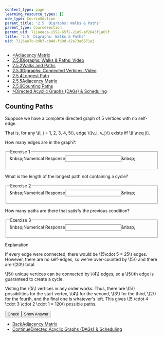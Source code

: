 ```yaml
---
content_type: page
learning_resource_types: []
ocw_type: CourseSection
parent_title: '2.5  Digraphs: Walks & Paths'
parent_type: CourseSection
parent_uid: 711aeeca-1552-65f2-21e5-af2643f1a05f
title: '2.5  Digraphs: Walks & Paths'
uid: 7126aa7b-0db7-c84d-fd9d-d2a73a6571a2
---
```

<ul class="navigation pagination"><li id="top_bck_btn"><a href='/courses/electrical-engineering-and-computer-science/6-042j-mathematics-for-computer-science-spring-2015/structures/tp6-3/adjacency-matrix';><<span>Adjacency Matrix</span></a></li><li id="flp_btn_1" ><a href='/courses/electrical-engineering-and-computer-science/6-042j-mathematics-for-computer-science-spring-2015/structures/tp6-3'>2.5.1<span>Digraphs: Walks &amp; Paths: Video</span></a></li><li id="flp_btn_2" ><a href='/courses/electrical-engineering-and-computer-science/6-042j-mathematics-for-computer-science-spring-2015/structures/tp6-3/vertical-5a67aa9a3a6d'>2.5.2<span>Walks and Paths</span></a></li><li id="flp_btn_3" ><a href='/courses/electrical-engineering-and-computer-science/6-042j-mathematics-for-computer-science-spring-2015/structures/tp6-3/vertical-2c95b0b170e2'>2.5.3<span>Digraphs: Connected Vertices: Video</span></a></li><li id="flp_btn_4" ><a href='/courses/electrical-engineering-and-computer-science/6-042j-mathematics-for-computer-science-spring-2015/structures/tp6-3/vertical-588ea67bd5d7'>2.5.4<span>Longest Path</span></a></li><li id="flp_btn_5" ><a href='/courses/electrical-engineering-and-computer-science/6-042j-mathematics-for-computer-science-spring-2015/structures/tp6-3/adjacency-matrix'>2.5.5<span>Adjacency Matrix</span></a></li><li id="flp_btn_6" class="button_selected"><a href='/courses/electrical-engineering-and-computer-science/6-042j-mathematics-for-computer-science-spring-2015/structures/tp6-3/counting-paths'>2.5.6<span>Counting Paths</span></a></li><li id="top_continue_btn"><a href='/courses/electrical-engineering-and-computer-science/6-042j-mathematics-for-computer-science-spring-2015/structures/tp7-1';>><span>Directed Acyclic Graphs (DAGs) &amp; Scheduling</span></a></li></ul><h2 class="subhead">Counting Paths</h2><div class="self_assessment">
<p display_name="Counting Paths" url_name="Counting_Paths_1">Suppose we have a complete directed graph of 5 vertices with no self-edge.</p>
<p display_name="Counting Paths" url_name="Counting_Paths_2">That is, for any \(i, j = 1, 2, 3, 4, 5\), edge \((v_i, v_j)\) exists iff \(i \neq j\).</p>
<div id="Q1_div" class="problem_question"><p display_name="Counting Paths" url_name="Counting_Paths_3">How many edges are in the graph?:</p><fieldset><legend class="visually-hidden">Exercise 1</legend><div class="choice"><label id="Q1_label"><span id="Q1_aria_status" tabindex="-1" class="visually-hidden">&amp;nbsp;</span><span class="visually-hidden">Numerical Response</span><input type="text" id="Q1_input" value="" onkeypress="numericTypedOrDropDownSelected(1)" class="problem_text_input"><input type="hidden" id="Q1_ans" value="20"><input type="hidden" id="Q1_tolerance" value="0"><span id="Q1_normal_status" class="nostatus" aria-hidden="true">&amp;nbsp;</span></label></div><p id="S1_ans" tabindex="-1" class="problem_answer"></p></fieldset></div><div id="Q2_div" class="problem_question"><p display_name="Counting Paths" url_name="Counting_Paths_5">What is the length of the longest path not containing a cycle?</p><fieldset><legend class="visually-hidden">Exercise 2</legend><div class="choice"><label id="Q2_label"><span id="Q2_aria_status" tabindex="-1" class="visually-hidden">&amp;nbsp;</span><span class="visually-hidden">Numerical Response</span><input type="text" id="Q2_input" value="" onkeypress="numericTypedOrDropDownSelected(2)" class="problem_text_input"><input type="hidden" id="Q2_ans" value="4"><input type="hidden" id="Q2_tolerance" value="0"><span id="Q2_normal_status" class="nostatus" aria-hidden="true">&amp;nbsp;</span></label></div><p id="S2_ans" tabindex="-1" class="problem_answer"></p></fieldset></div><div id="Q3_div" class="problem_question"><p display_name="Counting Paths" url_name="Counting_Paths_7">How many paths are there that satisfy the previous condition?</p><fieldset><legend class="visually-hidden">Exercise 3</legend><div class="choice"><label id="Q3_label"><span id="Q3_aria_status" tabindex="-1" class="visually-hidden">&amp;nbsp;</span><span class="visually-hidden">Numerical Response</span><input type="text" id="Q3_input" value="" onkeypress="numericTypedOrDropDownSelected(3)" class="problem_text_input"><input type="hidden" id="Q3_ans" value="120"><input type="hidden" id="Q3_tolerance" value="0"><span id="Q3_normal_status" class="nostatus" aria-hidden="true">&amp;nbsp;</span></label></div><p id="S3_ans" tabindex="-1" class="problem_answer"></p></fieldset></div><div id="S1_div" class="problem_solution" tabindex="-1" display_name="Counting Paths" url_name="Counting_Paths_9">
<div class="detailed-solution">
<p>Explanation</p>
<p>If every edge were connected, there would be \(5\cdot 5 = 25\) edges. However, there are no self-edges, so we've over-counted by \(5\) and there are \(20\) total.</p>
<p>\(5\) unique vertices can be connected by \(4\) edges, so a \(5\)th edge is guaranteed to create a cycle.</p>
<p>Visting the \(5\) vertices in any order works. Thus, there are \(5\) possibilities for the start vertex, \(4\) for the second, \(3\) for the third, \(2\) for the fourth, and the final one is whatever's left. This gives \(5 \cdot 4 \cdot 3 \cdot 2 \cdot 1 = 120\) possible paths.</p>
</div>
</div><div class="action"><button id="Q1_button" onclick="checkAnswer({1: 'numerical', 2: 'numerical', 3: 'numerical'})" class="problem_mo_button">Check</button><button id="Q1_button_show" onclick="showHideSolution({1: 'numerical', 2: 'numerical', 3: 'numerical'}, 1, [1])" class="problem_mo_button">Show Answer</button></div></div><ul class="navigation progress"><li id="bck_btn"><a href='/courses/electrical-engineering-and-computer-science/6-042j-mathematics-for-computer-science-spring-2015/structures/tp6-3/adjacency-matrix';>Back<span>Adjacency Matrix</span></a></li><li id="continue_btn"><a href='/courses/electrical-engineering-and-computer-science/6-042j-mathematics-for-computer-science-spring-2015/structures/tp7-1';>Continue<span>Directed Acyclic Graphs (DAGs) &amp; Scheduling</span></a></li></ul>